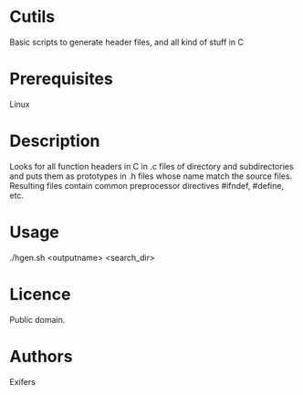 # Cutils
Basic scripts to generate header files, and all kind of stuff in C

# Prerequisites
Linux

# Description
Looks for all function headers in C in .c files of directory and subdirectories
and puts them as prototypes in .h files whose name match the source files.
Resulting files contain common preprocessor directives #ifndef, #define, etc.

# Usage
./hgen.sh \<outputname\> \<search_dir\>

# Licence
Public domain.

# Authors
Exifers
